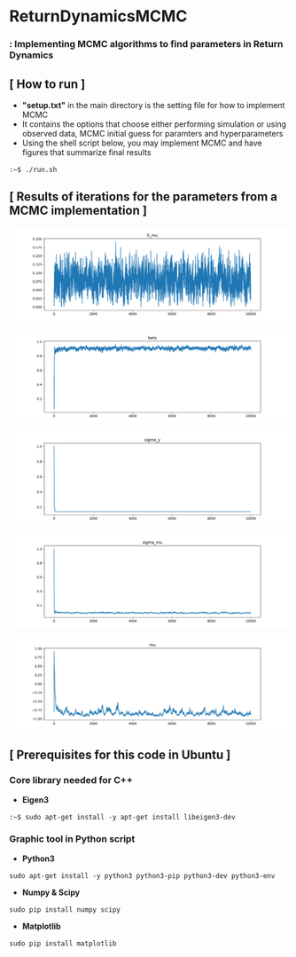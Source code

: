 # ReturnDynamicsMCMC
### : Implementing MCMC algorithms to find parameters in Return Dynamics

## [ How to run ]
- **"setup.txt"** in the main directory is the setting file for how to implement MCMC 
- It contains the options that choose either performing simulation or using observed data,
  MCMC initial guess for paramters and hyperparameters
- Using the shell script below, you may implement MCMC and have figures that summarize final results

```
:~$ ./run.sh
```

## [ Results of iterations for the parameters from a MCMC implementation ]

![E_mu](./plot_script/E_mu.png)

![beta](./plot_script/beta.png)

![sigma_y](./plot_script/sigma_y.png)

![sigma_mu](./plot_script/sigma_mu.png)

![rho](./plot_script/rho.png)



## [ Prerequisites for this code in Ubuntu ]
### Core library needed for C++
- **Eigen3**
```
:~$ sudo apt-get install -y apt-get install libeigen3-dev
```
### Graphic tool in Python script
- **Python3**
```
sudo apt-get install -y python3 python3-pip python3-dev python3-env
```
- **Numpy & Scipy**
```
sudo pip install numpy scipy
```
- **Matplotlib**
```
sudo pip install matplotlib
```
